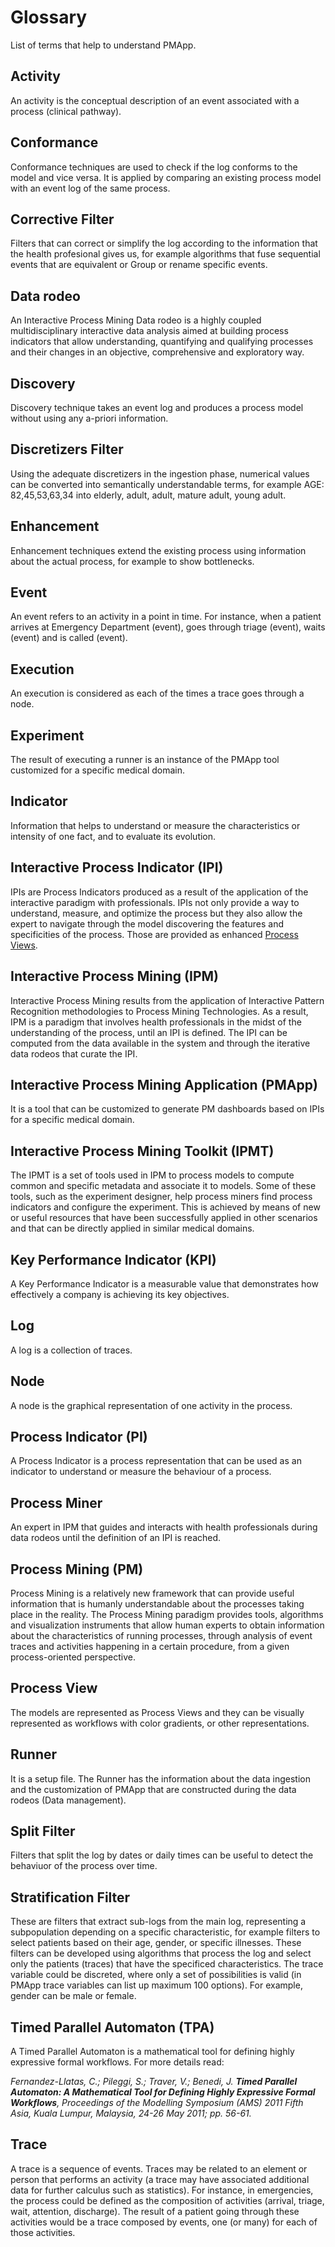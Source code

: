 ﻿---
sidebar_position: 3
---

# Glossary 
List of terms that help to understand PMApp.

## Activity
An activity is the conceptual description of an event associated with a process (clinical pathway).

## Conformance

Conformance techniques are used to check if the log conforms to the model and vice versa. It is applied by comparing an existing process model with an event log of the same process.

## Corrective Filter

Filters that can correct or simplify the log according to the information that the health profesional gives us, for example algorithms that fuse sequential events that are equivalent or Group or rename specific events.

## Data rodeo 

An Interactive Process Mining Data rodeo is a highly coupled multidisciplinary interactive data analysis aimed at building process indicators that allow understanding, quantifying and qualifying processes and their changes in an objective, comprehensive and exploratory way.

## Discovery

Discovery technique takes an event log and produces a process model without using any a-priori information.

## Discretizers Filter

Using the adequate discretizers in the ingestion phase, numerical values can be converted into semantically understandable terms, for example AGE: 82,45,53,63,34 into elderly, adult, adult, mature adult, young adult.

## Enhancement

Enhancement techniques extend the existing process using information about the actual process, for example to show bottlenecks. 

## Event

An event refers to an activity in a point in time. For instance, when a patient arrives at Emergency Department (event), goes through triage (event), waits (event) and is called (event).

## Execution

An execution is considered as each of the times a trace goes through a node.

## Experiment

The result of executing a runner is an instance of the PMApp tool customized for a specific medical domain.
 
## Indicator

Information that helps to understand or measure the characteristics or intensity of one fact, and to evaluate its evolution.

## Interactive Process Indicator (IPI)

IPIs are Process Indicators produced as a result of the application of the interactive paradigm with professionals. IPIs not only provide a way to understand, measure, and optimize the process but they also allow the expert to navigate through the model discovering the features and specificities of the process. Those are provided as enhanced [Process Views](#process-view).

## Interactive Process Mining (IPM)

Interactive Process Mining results from the application of Interactive Pattern Recognition methodologies to Process Mining Technologies. As a result, IPM is a paradigm that involves health professionals in the midst of the understanding of the process, until an IPI is defined. The IPI can be computed from the data available in the system and through the iterative data rodeos that curate the IPI.

## Interactive Process Mining Application (PMApp) 

It is a tool that can be customized to generate PM dashboards based on IPIs for a specific medical domain. 

## Interactive Process Mining Toolkit (IPMT)

The IPMT is a set of tools used in IPM to process models to compute common and specific metadata and associate it to models. Some of these tools, such as the experiment designer, help process miners find process indicators and configure the experiment. This is achieved by means of new or useful resources that have been successfully applied in other scenarios and that can be directly applied in similar medical domains.

## Key Performance Indicator (KPI)

A Key Performance Indicator is a measurable value that demonstrates how effectively a company is achieving its key objectives.

## Log

A log is a collection of traces.

## Node

A node is the graphical representation of one activity in the process.

## Process Indicator (PI)

A Process Indicator is a process representation that can be used as an indicator to understand or measure the behaviour of a process.

## Process Miner 

An expert in IPM that guides and interacts with health professionals during data rodeos until the definition of an IPI is reached.

## Process Mining (PM)

Process Mining is a relatively new framework that can provide useful information that is humanly understandable about the processes taking place in the reality. The Process Mining paradigm provides tools, algorithms and visualization instruments that allow human experts to obtain information about the characteristics of running processes, through analysis of event traces and activities happening in a certain procedure, from a given process-oriented perspective.

## Process View

The models are represented as Process Views and they can be visually represented as workflows with color gradients, or other representations.

## Runner

It is a setup file. The Runner has the information about the data ingestion and the customization of PMApp that are constructed during the data rodeos (Data management).

## Split Filter

Filters that split the log by dates or daily times can be useful to detect the behaviuor of the process over time.

## Stratification Filter

These are filters that extract sub-logs from the main log, representing a subpopulation depending on a specific characteristic, for example filters to select patients based on their age, gender, or specific illnesses. These filters can be developed using algorithms that process the log and select only the patients (traces) that have the specificed characteristics. The trace variable could be discreted, where only a set of possibilities is valid (in PMApp trace variables can list up maximum 100 options). For example, gender can be male or female. 

## Timed Parallel Automaton (TPA)

A Timed Parallel Automaton is a mathematical tool for defining highly expressive formal workflows. For more details read: 

_Fernandez-Llatas, C.; Pileggi, S.; Traver, V.; Benedi, J. **Timed Parallel Automaton: A Mathematical Tool for Defining Highly Expressive Formal Workflows**, Proceedings of the Modelling Symposium (AMS) 2011 Fifth Asia, Kuala Lumpur, Malaysia, 24-26 May 2011; pp. 56-61._

## Trace

A trace is a sequence of events. Traces may be related to an element or person that performs an activity (a trace may have associated additional data for further calculus such as statistics). For instance, in emergencies, the process could be defined as the composition of activities (arrival, triage, wait, attention, discharge). The result of a patient going through these activities would be a trace composed by events, one (or many) for each of those activities.
